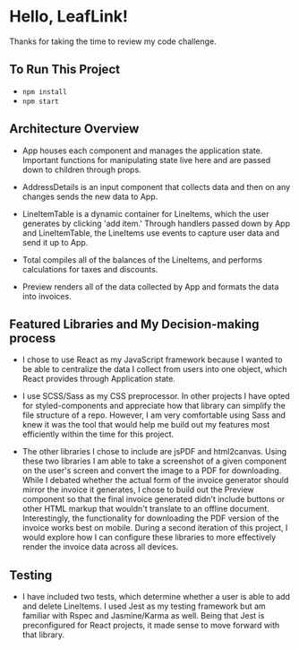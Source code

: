 # Hello, LeafLink!

Thanks for taking the time to review my code challenge.

## To Run This Project

* `npm install`
* `npm start`

## Architecture Overview

* App houses each component and manages the application state. Important functions for manipulating state live here and are passed down to children through props.

* AddressDetails is an input component that collects data and then on any changes sends the new data to App.

* LineItemTable is a dynamic container for LineItems, which the user generates by clicking 'add item.' Through handlers passed down by App and LineItemTable, the LineItems use events to capture user data and send it up to App.

* Total compiles all of the balances of the LineItems, and performs calculations for taxes and discounts.

* Preview renders all of the data collected by App and formats the data into invoices.

## Featured Libraries and My Decision-making process

* I chose to use React as my JavaScript framework because I wanted to be able to centralize the data I collect from users into one object, which React provides through Application state.

* I use SCSS/Sass as my CSS preprocessor. In other projects I have opted for styled-components and appreciate how that library can simplify the file structure of a repo. However, I am very comfortable using Sass and knew it was the tool that would help me build out my features most efficiently within the time for this project.

* The other libraries I chose to include are jsPDF and html2canvas. Using these two libraries I am able to take a screenshot of a given component on the user's screen and convert the image to a PDF for downloading. While I debated whether the actual form of the invoice generator should mirror the invoice it generates, I chose to build out the Preview component so that the final invoice generated didn't include buttons or other HTML markup that wouldn't translate to an offline document. Interestingly, the functionality for downloading the PDF version of the invoice works best on mobile. During a second iteration of this project, I would explore how I can configure these libraries to more effectively render the invoice data across all devices.

## Testing

* I have included two tests, which determine whether a user is able to add and delete LineItems. I used Jest as my testing framework but am familiar with Rspec and Jasmine/Karma as well. Being that Jest is preconfigured for React projects, it made sense to move forward with that library.
